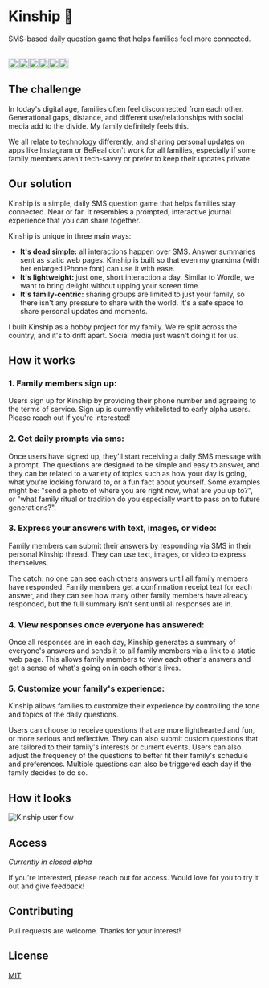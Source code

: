 # Kinship 🌱

SMS-based daily question game that helps families feel more connected.

<br>

<div style="display: flex;">
  <img src="https://img.shields.io/badge/TypeScript-007ACC?style=for-the-badge&logo=typescript&logoColor=white" height="20" />
  <img src="https://img.shields.io/badge/next.js-000000?style=for-the-badge&logo=nextdotjs&logoColor=white" height="20" />
  <img src="https://img.shields.io/badge/Amazon%20DynamoDB-4053D6?style=for-the-badge&logo=Amazon%20DynamoDB&logoColor=white" height="20" />
  <img src="https://img.shields.io/badge/Twilio-F22F46?style=for-the-badge&logo=Twilio&logoColor=white" height="20" />
  <img src="https://img.shields.io/badge/Tailwind_CSS-38B2AC?style=for-the-badge&logo=tailwind-css&logoColor=white" height="20" />
  <img src="https://img.shields.io/badge/Amazon_AWS-FF9900?style=for-the-badge&logo=amazonaws&logoColor=white" height="20" />
</div>

## The challenge

In today's digital age, families often feel disconnected from each other. Generational gaps, distance, and different use/relationships with social media add to the divide. My family definitely feels this.

We all relate to technology differently, and sharing personal updates on apps like Instagram or BeReal don't work for all families, especially if some family members aren't tech-savvy or prefer to keep their updates private.

## Our solution

Kinship is a simple, daily SMS question game that helps families stay connected. Near or far. It resembles a prompted, interactive journal experience that you can share together.

Kinship is unique in three main ways:

-   **It's dead simple:** all interactions happen over SMS. Answer summaries sent as static web pages. Kinship is built so that even my grandma (with her enlarged iPhone font) can use it with ease.
-   **It's lightweight:** just one, short interaction a day. Similar to Wordle, we want to bring delight without upping your screen time.
-   **It's family-centric:** sharing groups are limited to just your family, so there isn't any pressure to share with the world. It's a safe space to share personal updates and moments.

I built Kinship as a hobby project for my family. We're split across the country, and it's to drift apart. Social media just wasn't doing it for us.

## How it works

### 1. **Family members sign up:**

Users sign up for Kinship by providing their phone number and agreeing to the terms of service. Sign up is currently whitelisted to early alpha users. Please reach out if you're interested!

### 2. **Get daily prompts via sms:**

Once users have signed up, they'll start receiving a daily SMS message with a prompt. The questions are designed to be simple and easy to answer, and they can be related to a variety of topics such as how your day is going, what you're looking forward to, or a fun fact about yourself. Some examples might be: "send a photo of where you are right now, what are you up to?", or "what family ritual or tradition do you especially want to pass on to future generations?".

### 3. **Express your answers with text, images, or video:**

Family members can submit their answers by responding via SMS in their personal Kinship thread. They can use text, images, or video to express themselves.

The catch: no one can see each others answers until all family members have responded. Family members get a confirmation receipt text for each answer, and they can see how many other family members have already responded, but the full summary isn't sent until all responses are in.

### 4. **View responses once everyone has answered:**

Once all responses are in each day, Kinship generates a summary of everyone's answers and sends it to all family members via a link to a static web page. This allows family members to view each other's answers and get a sense of what's going on in each other's lives.

### 5. **Customize your family's experience:**

Kinship allows families to customize their experience by controlling the tone and topics of the daily questions.

Users can choose to receive questions that are more lighthearted and fun, or more serious and reflective. They can also submit custom questions that are tailored to their family's interests or current events. Users can also adjust the frequency of the questions to better fit their family's schedule and preferences. Multiple questions can also be triggered each day if the family decides to do so.

## How it looks

![Kinship user flow](https://res.cloudinary.com/dfuyisjqi/image/upload/v1683811744/kinship/flowdemo_afkdrz.png)

## Access

_Currently in closed alpha_

If you're interested, please reach out for access. Would love for you to try it out and give feedback!

## Contributing

Pull requests are welcome. Thanks for your interest!

## License

[MIT](https://choosealicense.com/licenses/mit/)
